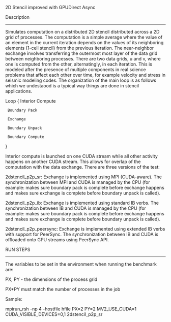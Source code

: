 2D Stencil improved with GPUDirect Async

Description
***********

Simulates computation on a distributed 2D stencil distributed across a 2D grid
of processes. The computation is a simple average where the value of an element
in the current iteration depends on the values of its neighboring elements
(1-cell stencil) from the previous iteration. The near-neighbor exchange
involves transferring the outermost most layer of the data grid between
neighboring processes. There are two data grids, u and v, where one is computed
from the other, alternatingly, in each iteration. This is modeled after the
presence of multiple components in real science problems that affect each other
over time, for example velocity and stress in seismic modeling codes.  The
organization of the main loop is as follows which we undestaood is a typical
way things are done in stencil applications.  

Loop {
     Interior Compute

     Boundary Pack 
  
     Exchange 

     Boundary Unpack 

     Boundary Compute 
}

Interior compute is launched on one CUDA stream while all other activity
happens on another CUDA stream. This allows for overlap of the computation with
the data exchange. There are three versions of the test: 

2dstencil_p2p_sr: Exchange is implemented using MPI (CUDA-aware). The
synchronization between MPI and CUDA is managed by the CPU (for example: makes
sure boundary pack is complete before exchange happens and makes sure
exchange is complete before boundary unpack is called). 

2dstencil_p2p_ib: Exchange is implemented using standard IB verbs. The
synchronization between IB and CUDA is managed by the CPU (for example: makes
sure boundary pack is complete before exchange happens and makes sure
exchange is complete before boundary unpack is called).

2dstencil_p2p_peersync: Exchange is implemented using extended IB verbs with
support for PeerSync.  The synchronization between IB and CUDA is offloaded
onto GPU streams using PeerSync API.

RUN STEPS
*********

The variables to be set in the environment when running the benchmark are: 

PX, PY - the dimensions of the process grid 

PX*PY must match the number of processes in the job

Sample: 

mpirun_rsh -np 4 -hostfile hfile PX=2 PY=2 MV2_USE_CUDA=1 CUDA_VISIBLE_DEVICES=0,1 2dstencil_p2p_sr
